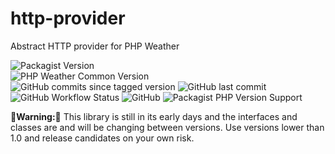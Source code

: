 # http-provider
Abstract HTTP provider for PHP Weather

![Packagist Version](https://img.shields.io/packagist/v/php-weather/http-provider)  
![PHP Weather Common Version](https://img.shields.io/badge/phpweather--common-0.3.*-brightgreen)  
![GitHub commits since tagged version](https://img.shields.io/github/commits-since/php-weather/http-provider/0.4.0)
![GitHub last commit](https://img.shields.io/github/last-commit/php-weather/http-provider)  
![GitHub Workflow Status](https://img.shields.io/github/workflow/status/php-weather/http-provider/PHP%20Composer)
![GitHub](https://img.shields.io/github/license/php-weather/http-provider)
![Packagist PHP Version Support](https://img.shields.io/packagist/php-v/php-weather/http-provider)

**🚨Warning:🚨** This library is still in its early days
and the interfaces and classes are and will be changing between
versions. Use versions lower than 1.0 and release candidates on your
own risk.
